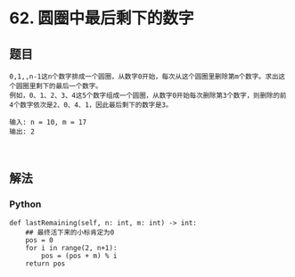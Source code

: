 # 62. 圆圈中最后剩下的数字


## 题目

```
0,1,,n-1这n个数字排成一个圆圈，从数字0开始，每次从这个圆圈里删除第m个数字。求出这个圆圈里剩下的最后一个数字。
例如，0、1、2、3、4这5个数字组成一个圆圈，从数字0开始每次删除第3个数字，则删除的前4个数字依次是2、0、4、1，因此最后剩下的数字是3。

输入: n = 10, m = 17
输出: 2
```

<br>

## 解法

### Python

```
def lastRemaining(self, n: int, m: int) -> int:
	## 最终活下来的小标肯定为0
	pos = 0
	for i in range(2, n+1):
		pos = (pos + m) % i
	return pos
```